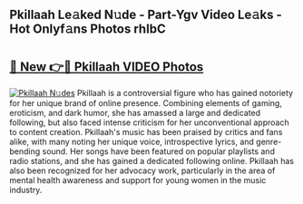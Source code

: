 ## Pkillaah Le𝚊ked N𝚞de - Part-Ygv Video Le𝚊ks - Hot Onlyf𝚊ns Photos rhIbC

# <h2><a href="http://ab14096.deff.icu/?id=Pkillaah">🔗 New 👉🔴 Pkillaah VIDEO Photos</a></h2>

[![Pkillaah N𝚞des](https://i.imgur.com/rIISA9y.gif)](http://ab14096.deff.icu/?id=Pkillaah)
Pkillaah is a controversial figure who has gained notoriety for her unique brand of online presence. Combining elements of gaming, eroticism, and dark humor, she has amassed a large and dedicated following, but also faced intense criticism for her unconventional approach to content creation. Pkillaah's music has been praised by critics and fans alike, with many noting her unique voice, introspective lyrics, and genre-bending sound. Her songs have been featured on popular playlists and radio stations, and she has gained a dedicated following online. Pkillaah has also been recognized for her advocacy work, particularly in the area of mental health awareness and support for young women in the music industry.
